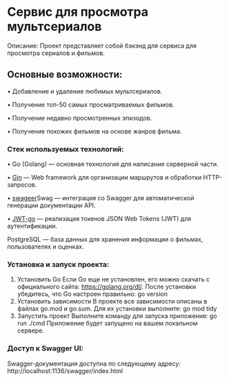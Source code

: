 # Сервис для просмотра мультсериалов
Описание: Проект представляет собой бэкэнд для сервиса для просмотра сериалов и фильмов. 

## Основные возможности:
• Добавление и удаление любимых мультсериалов.  

• Получение топ-50 самых просматриваемых фильмов.  

• Получение недавно просмотренных эпизодов.  

• Получение похожих фильмов на основе жанров фильма.  

### Стек используемых технологий:
• Go (Golang) — основная технология для написания серверной части.  

• [Gin](https://gin-gonic.com/docs/) — Web framework для организации маршрутов и обработки HTTP-запросов.  

• [swageer](https://github.com/swaggo/swag)Swag — интеграция со Swagger для автоматической генерации документации API.  

• [JWT-go](https://github.com/dgrijalva/jwt-go) — реализация токенов JSON Web Tokens (JWT) для аутентификации.  

PostgreSQL — база данных для хранения информации о фильмах, пользователях и оценках.  

### Установка и запуск проекта:
1. Установить Go
Если Go еще не установлен, его можно скачать с официального сайта: https://golang.org/dl/.
После установки убедитесь, что Go настроен правильно:
go version
2. Установить зависимости
В проекте все зависимости описаны в файлах go.mod и go.sum. Для их установки выполните:
go mod tidy
3. Запустить проект
Выполните команду для запуска приложения:
go run ./cmd
Приложение будет запущено на вашем локальном сервере.

### Доступ к Swagger UI:
Swagger-документация доступна по следующему адресу:
http://localhost:1136/swagger/index.html
